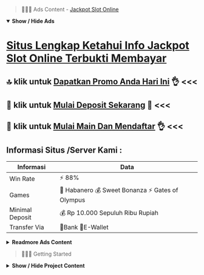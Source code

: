 > :red_circle::red_circle::red_circle: Ads Content - [Jackpot Slot Online](https://atom.io/packages/jackpot-slot-online)

<details open><summary><b>Show / Hide Ads</b></summary>

# [Situs Lengkap Ketahui Info Jackpot Slot Online Terbukti Membayar](https://atom.io/packages/jackpot-slot-online)
## :top: klik untuk [Dapatkan Promo Anda Hari Ini](https://golinkurl.github.io/promo/) :ok_hand: <<< 
## :star2: klik untuk [Mulai Deposit Sekarang](https://golinkurl.github.io/promo/) :green_heart: <<< 
## :8ball: klik untuk [Mulai Main Dan Mendaftar](https://golinkurl.github.io/) :ok_hand: <<< 

## Informasi Situs /Server Kami : 

| Informasi  | Data |
| ------------- | ------------- |
| Win Rate  | ⚡ 88% |
| Games  | 🔱 Habanero 💰 Sweet Bonanza ⚡ Gates of Olympus |
| Minimal Deposit  | 💰 Rp 10.000 Sepuluh Ribu Rupiah |
| Transfer Via  | 🏅Bank 🏅E-Wallet |

<details><summary><b>Readmore Ads Content</b></summary>

## Table Of Content
- [Unduh Apk Situs Judi Slot Promo Terbaru](#situs-judi-slot-promo-terbaru)
- [Cara Hack Bandar Judi Agentotoplay](#bandar-judi-agentotoplay)
- [Judi Slot Slot Gacor 2022](#slot-gacor-2022)
- [Info Gacor Info Slot Gacor Hari Ini](#info-slot-gacor-hari-ini)
- [Info Yang Lagi Gacor Slot Olympus](#slot-olympus)
- [Daftar Slot Gacor Game Judi Slot Online](#game-judi-slot-online)
- [Info Bet Terkecil Bandar Judi Agentotoplay](#bandar-judi-agentotoplay)
- [Info Gampang Menang Permainan Slot Sweet Bonanza](#permainan-slot-sweet-bonanza)
- [Info Banyak Bonus Info Slot Gacor Hari Ini](#info-slot-gacor-hari-ini)

## Situs Judi Slot Promo Terbaru
Akses ringan bersama praktis Kemudahan lainnya yang kami tawarkan yakni dari segi aksesibilitas yang gampang selanjutnya lagi praktis. Bisa mengakses menggunakan perangkat smartphone ataupun komputer sesuai sama apa yang dimilikinya. Kemudian agak kanal pertunjukan dapat dilakukan selama 24 jam. Kamu mampu mengakses pertunjukan bilamana pula anda kepingin tanpa tersedia jam buka lagi jam tutup.
## Bandar Judi Agentotoplay
Jangan serakah bersama tentukan target harian Bertaruh judi slot online memang amat mengasikkan sekali terutama ketika saudara berhasil meraih hadiah jackpot slot yang besar, akan tetapi disini keteguhan hati para bettor pada uji. Pemain profesional slot online selalu bisa menahan nafsu dari serakah kepingin bertarung walaupun sederhana pada posisi berhasil ataupun kalah besar. Kalian patut merekatkan target harian berapa besar ketangkasan yang didapatkan sesudah stop, tentang ini saja beraksi pada pertunjukan slot online.
## Slot Gacor 2022
LIST PERMAINAN SLOT YANG GACOR HARI INI?
Permainan slot gacor musim ini yaitu mainan paling gacor yang ada kalanya beri berhasil seperti Gate of Olympus, Starlight Princess, Sweet Bonanza, Pyramid Bonanza, Asgard Slot, Madame Destiny dengan Thor.
## Info Slot Gacor Hari Ini
Bagaimana trik meraih free spin?
Umumnya game judi slot online menyampaikan free spin bila saudara meruyup ke ronde bonus. Namun beberapa profider mengantarkan kesederhanaan pakai tenggang berbuat pembelian free spin.
## Slot Olympus
Apa Itu Slot Gacor? Slot gacor merupakan sebutan yang dalam sebut agar pecinta slot online agar menunjuk game slot yang enteng dalam menangkan selanjutnya agar mendapatkan scatter setiap hari.
## Game Judi Slot Online
Sediakan Modal Sesuai Kemampuan Finansial, Persiapan modal mematok besaran hadiah yang dapat Saudara miliki lalu lamanya permainan selama pertunjukan taruhan judi tersebut. Maka dari itu Saudara disarankan untuk sanggup permainan pakai persiapan modal yang memadai agar setelah sanggup permainan bertambah lama. Namun kendati demikian, sangat penting agar Anda lagi mendengarkan saran agar agar bukan menggunakan modal hasil dari berhutang. Modal hasil hutang ini hendak sangat beresiko selanjutnya nggak disarankan pula bisa mengundang Kamu kalah lalu rugi.
## Bandar Judi Agentotoplay
Pragmatic Play adalah pengembang agen slot online lebih-lebih ini sudah membikin kian dari 200 model mainan slot unggul agar dapat dimainkan pada piranti smartphone lagi computer. provider ini telah mendekatkan keunggulan banyak penghargaan selama-lamanya tahun selanjutnya cukup periode ini lantas sedang meningkatkan judi slot mengangkat serta inovatif sama obyek antik dengan spek mutakhir.

## Permainan Slot Sweet Bonanza
Slot Starlight Princess kini ini dapat dikatakan per merangkak jadi naik daun, sebab para fans Pragmatic Play kini sudah sejak tidak sedikit beralih ke game Starlight Princess ini selain karena nuansa wanita cantik yang diberikan. Music diberikan jua menciptakan kami jadi kian terasa rileks disaat permainan judi slot online.
## Info Slot Gacor Hari Ini
Persentase pengembalian diturunkan pada saat kerumunan bertambah hebat lalu permintaan makin besar. Bukan ringan untuk mengonversikan pemrograman mesin. Mengubah persentase pengembalian terprogram membutuhkan pembukaan mesin lalu penggantian chip komputer. Itu bukan objek yang wajib dilakukan sama angkuh. Mesin slot berbasis server yang memungkinkan kasino menukar persentase pembalasan dari jarak jauh, tetapi tengah tersedia peraturan untuk menciptakan perubahan ini.

</details>

</details>

> :red_circle::red_circle::red_circle: Getting Started

<details><summary><b>Show / Hide Project Content</b></summary>

#  Project Name / Title : 
ATPEngine Project #35
##  Getting Started : 
These instructions will get you a copy of the project up and running on your local machine for development and testing purposes. See deployment for notes on how to deploy the project on a live system.

##  Installation for ATPEngine Project #35 : 
A step by step guide that will tell you how to get the development environment up and running.
<ul><li>How to install #1</li><li>How to install #2</li><li>How to install #3</li><li>How to install #4</li><li>How to install #5</li><li>How to install #6</li></ul>

##  Usage : 
A few examples of useful commands and/or tasks.
<ul><li>Usage #1</li><li>Usage  #2</li><li>Usage  #3</li><li>Usage #4</li><li>Usage  #5</li><li>Usage  #6</li></ul>

##  Ads Links : 
Get To Know about our other ads.


[Toto Slot4d Uang Sungguhan](https://atom.io/packages/toto-slot4d)

[Slot Jp Penghasil Saldo Dana](https://atom.io/packages/slot-jp)

[Sph Slot Saldo Dana](https://atom.io/packages/sph-slot)

[Demo Pg Slot Tanpa Rekening](https://atom.io/packages/demo-pg-slot)

[Demo Slot Gratis Tanpa Modal](https://atom.io/packages/demo-slot-gratis)

[Situs Slot 4d Resmi Indonesia](https://atom.io/packages/situs-slot-4d)

##  Additional Project That Can Be Usefull : 
Get To Know about our other projects.


[ATPEngine Project #61](https://atom.io/packages/atpengine-project-61)

[ATPEngine Project #16](https://atom.io/packages/atpengine-project-16)

[ATPEngine Project #20](https://atom.io/packages/atpengine-project-20)

[ATPEngine Project #49](https://atom.io/packages/atpengine-project-49)

[ATPEngine Project #36](https://atom.io/packages/atpengine-project-36)

[ATPEngine Project #100](https://atom.io/packages/atpengine-project-100)

[ATPEngine Project #52](https://atom.io/packages/atpengine-project-52)

[ATPEngine Project #72](https://atom.io/packages/atpengine-project-72)

[ATPEngine Project #46](https://atom.io/packages/atpengine-project-46)

[ATPEngine Project #7](https://atom.io/packages/atpengine-project-7)

[ATPEngine Project #90](https://atom.io/packages/atpengine-project-90)

[ATPEngine Project #41](https://atom.io/packages/atpengine-project-41)

[ATPEngine Project #59](https://atom.io/packages/atpengine-project-59)

[ATPEngine Project #51](https://atom.io/packages/atpengine-project-51)

[ATPEngine Project #74](https://atom.io/packages/atpengine-project-74)

##  Master Project : 
Incase you want to know more about our master project, please visit [ATPEngine Home Project](https://atom.io/packages/atpengine-home-project)

</details>
